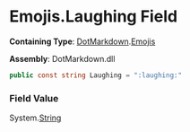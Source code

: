 # Emojis\.Laughing Field

**Containing Type**: [DotMarkdown](../../README.md)\.[Emojis](../README.md)

**Assembly**: DotMarkdown\.dll

```csharp
public const string Laughing = ":laughing:"
```

### Field Value

System\.[String](https://docs.microsoft.com/en-us/dotnet/api/system.string)
